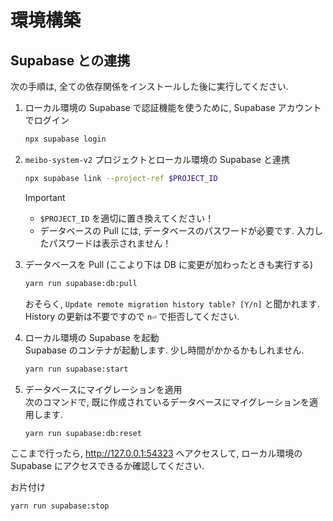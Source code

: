 # 環境構築

## Supabase との連携

次の手順は, 全ての依存関係をインストールした後に実行してください.

1. ローカル環境の Supabase で認証機能を使うために, Supabase アカウントでログイン

   ```sh
   npx supabase login
   ```

1. `meibo-system-v2` プロジェクトとローカル環境の Supabase と連携

   ```sh
   npx supabase link --project-ref $PROJECT_ID
   ```

   > [!IMPORTANT]
   >
   > - `$PROJECT_ID` を適切に置き換えてください！
   > - データベースの Pull には, データベースのパスワードが必要です. 入力したパスワードは表示されません！

1. データベースを Pull (ここより下は DB に変更が加わったときも実行する)

   ```sh
   yarn run supabase:db:pull
   ```

   おそらく, `Update remote migration history table? [Y/n]` と聞かれます. History の更新は不要ですので `n⏎` で拒否してください.

1. ローカル環境の Supabase を起動  
   Supabase のコンテナが起動します. 少し時間がかかるかもしれません.

   ```sh
   yarn run supabase:start
   ```

1. データベースにマイグレーションを適用  
   次のコマンドで, 既に作成されているデータベースにマイグレーションを適用します.

   ```sh
   yarn run supabase:db:reset
   ```

ここまで行ったら, <http://127.0.0.1:54323> へアクセスして, ローカル環境の Supabase にアクセスできるか確認してください.

お片付け

```sh
yarn run supabase:stop
```
